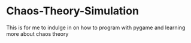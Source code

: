 # Chaos-Theory-Simulation
This is for me to indulge in on how to program with pygame and learning more about chaos theory
